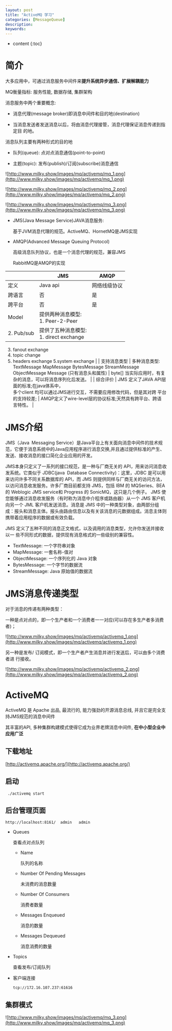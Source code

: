 ```yaml
---
layout: post
title: "ActiveMQ 学习"
categories: [MessageQueue]
description:
keywords:
---
```


* content
{:toc}

# 简介

大多应用中，可通过消息服务中间件来**提升系统异步通信、扩展解耦能力**

MQ衡量指标: 服务性能, 数据存储, 集群架构

消息服务中两个重要概念:

- 消息代理(message broker)即消息中间件和目的地(destination)

- 当消息发送者发送消息以后，将由消息代理接管，消息代理保证消息传递到指定目
    的地。

消息队列主要有两种形式的目的地

- 队列(queue): 点对点消息通信(point-to-point)

- 主题(topic): 发布(publish)/订阅(subscribe)消息通信

![http://www.milky.show/images/mq/activemq/mq_1.png](http://www.milky.show/images/mq/activemq/mq_1.png)

![http://www.milky.show/images/mq/activemq/mq_2.png](http://www.milky.show/images/mq/activemq/mq_2.png)

![http://www.milky.show/images/mq/activemq/mq_3.png](http://www.milky.show/images/mq/activemq/mq_3.png)


- JMS(Java Message Service)JAVA消息服务:

    基于JVM消息代理的规范。ActiveMQ、HornetMQ是JMS实现

- AMQP(Advanced Message Queuing Protocol)

    高级消息队列协议，也是一个消息代理的规范，兼容JMS

    RabbitMQ是AMQP的实现

|        | JMS      | AMQP         |
| ------ | -------- | ------------ |
| 定义   | Java api | 网络线级协议 |
| 跨语言 | 否       | 是           |
| 跨平台 | 否       | 是           |
| Model        | 提供两种消息模型: <br/>1. Peer-2-Peer 
2. Pub/sub             | 提供了五种消息模型:<br/>1. direct exchange
3. fanout exchange
4. topic change
5. headers exchange
    5.system exchange |
    | 支持消息类型 | 多种消息类型:<br/>TextMessage
    MapMessage
    BytesMessage
    StreamMessage
    ObjectMessage
    Message (只有消息头和属性) | byte[] 当实际应用时，有复杂的消息，可以将消息序列化后发送。  |
    | 综合评价     | JMS 定义了JAVA API层面的标准;在java体系中，<br/>多个client 均可以通过JMS进行交互，不需要应用修改代码，但是其对跨 平台的支持较差; | AMQP定义了wire-level层的协议标准;天然具有跨平台、跨语 言特性。 |



# JMS介绍

JMS（Java Messaging Service）是Java平台上有关面向消息中间件的技术规范，它便于消息系统中的Java应用程序进行消息交换,并且通过提供标准的产生、发送、接收消息的接口简化企业应用的开发。

JMS本身只定义了一系列的接口规范，是一种与厂商无关的 API，用来访问消息收发系统。它类似于 JDBC(java Database Connectivity)：这里，JDBC 是可以用来访问许多不同关系数据库的 API，而 JMS 则提供同样与厂商无关的访问方法，以访问消息收发服务。许多厂商目前都支持 JMS，包括 IBM 的 MQSeries、BEA的 Weblogic JMS service和 Progress 的 SonicMQ，这只是几个例子。 JMS 使您能够通过消息收发服务（有时称为消息中介程序或路由器）从一个 JMS 客户机向另一个 JML 客户机发送消息。消息是 JMS 中的一种类型对象，由两部分组成：报头和消息主体。报头由路由信息以及有关该消息的元数据组成。消息主体则携带着应用程序的数据或有效负载。

JMS 定义了五种不同的消息正文格式，以及调用的消息类型，允许你发送并接收以一
些不同形式的数据，提供现有消息格式的一些级别的兼容性。

- TextMessage: 一个字符串对象
- MapMessage: 一套名称-值对
- ObjectMessage: 一个序列化的 Java 对象
- BytesMessage: 一个字节的数据流
- StreamMessage: Java 原始值的数据流

# JMS消息传递类型

对于消息的传递有两种类型：

一种是点对点的，即一个生产者和一个消费者一一对应(可以存在多生产者多消费者)；

![http://www.milky.show/images/mq/activemq/activemq_1.png](http://www.milky.show/images/mq/activemq/activemq_1.png)



另一种是发布/ 订阅模式，即一个生产者产生消息并进行发送后，可以由多个消费者进
行接收。

  ![http://www.milky.show/images/mq/activemq/activemq_2.png](http://www.milky.show/images/mq/activemq/activemq_2.png)



# ActiveMQ

ActiveMQ 是 Apache 出品, 最流行的, 能力强劲的开源消息总线, 并且它是完全支持JMS规范的消息中间件

其丰富的API, 多种集群构建模式使得它成为业界老牌消息中间件, **在中小型企业中应用广泛**

## 下载地址

[http://activemq.apache.org/](http://activemq.apache.org/)

## 启动

```
 ./activemq start
```

## 后台管理页面

```
http://localhost:8161/  admin   admin
```

- Queues

    查看点对点队列

    - Name

        队列的名称

    - Number Of Pending Messages 

        未消费的消息数量

    - Number Of Consumers  

        消费者数量

    - Messages Enqueued 

        消息的数量

    - Messages Dequeued

        消息消费的数量

- Topics

    查看发布/订阅队列

- 客户端连接

    ```
    tcp://172.16.107.237:61616
    ```

## 集群模式

![http://www.milky.show/images/mq/activemq/mq_3.png](http://www.milky.show/images/mq/activemq/mq_3.png)